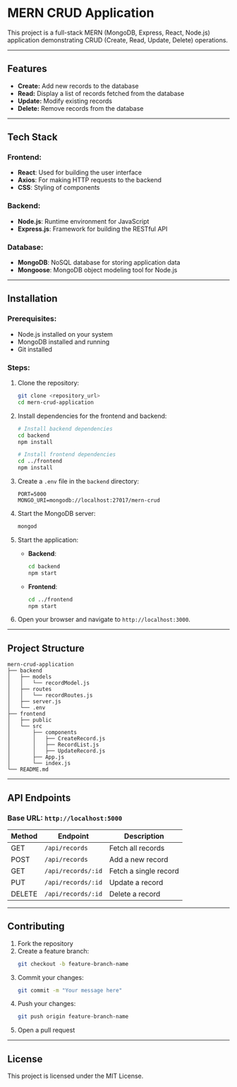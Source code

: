 # MERN CRUD Application

This project is a full-stack MERN (MongoDB, Express, React, Node.js) application demonstrating CRUD (Create, Read, Update, Delete) operations.

---

## Features

- **Create:** Add new records to the database
- **Read:** Display a list of records fetched from the database
- **Update:** Modify existing records
- **Delete:** Remove records from the database

---

## Tech Stack

### Frontend:
- **React**: Used for building the user interface
- **Axios**: For making HTTP requests to the backend
- **CSS**: Styling of components

### Backend:
- **Node.js**: Runtime environment for JavaScript
- **Express.js**: Framework for building the RESTful API

### Database:
- **MongoDB**: NoSQL database for storing application data
- **Mongoose**: MongoDB object modeling tool for Node.js

---

## Installation

### Prerequisites:
- Node.js installed on your system
- MongoDB installed and running
- Git installed

### Steps:
1. Clone the repository:
   ```bash
   git clone <repository_url>
   cd mern-crud-application
   ```

2. Install dependencies for the frontend and backend:
   ```bash
   # Install backend dependencies
   cd backend
   npm install

   # Install frontend dependencies
   cd ../frontend
   npm install
   ```

3. Create a `.env` file in the `backend` directory:
   ```plaintext
   PORT=5000
   MONGO_URI=mongodb://localhost:27017/mern-crud
   ```

4. Start the MongoDB server:
   ```bash
   mongod
   ```

5. Start the application:
   - **Backend**:
     ```bash
     cd backend
     npm start
     ```
   - **Frontend**:
     ```bash
     cd ../frontend
     npm start
     ```

6. Open your browser and navigate to `http://localhost:3000`.

---

## Project Structure

```
mern-crud-application
├── backend
│   ├── models
│   │   └── recordModel.js
│   ├── routes
│   │   └── recordRoutes.js
│   ├── server.js
│   └── .env
├── frontend
│   ├── public
│   └── src
│       ├── components
│       │   ├── CreateRecord.js
│       │   ├── RecordList.js
│       │   ├── UpdateRecord.js
│       ├── App.js
│       └── index.js
└── README.md
```

---

## API Endpoints

### Base URL: `http://localhost:5000`

| Method | Endpoint       | Description          |
|--------|----------------|----------------------|
| GET    | `/api/records` | Fetch all records   |
| POST   | `/api/records` | Add a new record    |
| GET    | `/api/records/:id` | Fetch a single record |
| PUT    | `/api/records/:id` | Update a record     |
| DELETE | `/api/records/:id` | Delete a record     |

---

## Contributing

1. Fork the repository
2. Create a feature branch:
   ```bash
   git checkout -b feature-branch-name
   ```
3. Commit your changes:
   ```bash
   git commit -m "Your message here"
   ```
4. Push your changes:
   ```bash
   git push origin feature-branch-name
   ```
5. Open a pull request

---

## License

This project is licensed under the MIT License.
